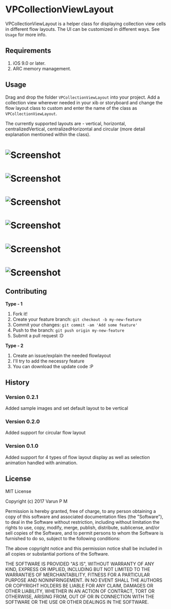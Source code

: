 # VPCollectionViewLayout

VPCollectionViewLayout is a helper class for displaying collection view cells in different flow layouts. The UI can be customized in different ways. See `Usage` for more info.

## Requirements

1. iOS 9.0 or later.
2. ARC memory management.

## Usage

Drag and drop the folder `VPCollectionViewLayout` into your project. Add a collection view wherever needed in your xib or storyboard and change the flow layout class to custom and enter the name of the class as `VPCollectionViewLayout`.

The currently supported layouts are - vertical, horizontal, centralizedVertical, centralizedHorizontal and circular (more detail explanation mentioned within the class).


# ![Screenshot](/Vertical.png)
# ![Screenshot](/Horizontal.png)
# ![Screenshot](/CentralizedVertical.png)
# ![Screenshot](/CentralizedHorizontal.png)
# ![Screenshot](/VerticalSelected.png)
# ![Screenshot](/Circular.png)

## Contributing
**Type - 1**

1. Fork it!
2. Create your feature branch: `git checkout -b my-new-feature`
3. Commit your changes: `git commit -am 'Add some feature'`
4. Push to the branch: `git push origin my-new-feature`
5. Submit a pull request :D

**Type - 2**

1. Create an issue/explain the needed flowlayout
2. I'll try to add the necessry feature
3. You can download the update code :P

## History

### Version 0.2.1

Added sample images and set default layout to be vertical

### Version 0.2.0

Added support for circular flow layout

### Version 0.1.0

Added support for 4 types of flow layout display as well as selection animation handled with animation.


## License
MIT License

Copyright (c) 2017 Varun P M

Permission is hereby granted, free of charge, to any person obtaining a copy
of this software and associated documentation files (the "Software"), to deal
in the Software without restriction, including without limitation the rights
to use, copy, modify, merge, publish, distribute, sublicense, and/or sell
copies of the Software, and to permit persons to whom the Software is
furnished to do so, subject to the following conditions:

The above copyright notice and this permission notice shall be included in all
copies or substantial portions of the Software.

THE SOFTWARE IS PROVIDED "AS IS", WITHOUT WARRANTY OF ANY KIND, EXPRESS OR
IMPLIED, INCLUDING BUT NOT LIMITED TO THE WARRANTIES OF MERCHANTABILITY,
FITNESS FOR A PARTICULAR PURPOSE AND NONINFRINGEMENT. IN NO EVENT SHALL THE
AUTHORS OR COPYRIGHT HOLDERS BE LIABLE FOR ANY CLAIM, DAMAGES OR OTHER
LIABILITY, WHETHER IN AN ACTION OF CONTRACT, TORT OR OTHERWISE, ARISING FROM,
OUT OF OR IN CONNECTION WITH THE SOFTWARE OR THE USE OR OTHER DEALINGS IN THE
SOFTWARE.
